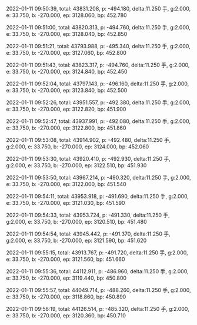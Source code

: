 2022-01-11 09:50:39, total: 43831.208, p: -494.180, delta:11.250 手, g:2.000, e: 33.750, b: -270.000, ep: 3128.060, bp: 452.780

2022-01-11 09:51:00, total: 43820.313, p: -494.760, delta:11.250 手, g:2.000, e: 33.750, b: -270.000, ep: 3128.040, bp: 452.850

2022-01-11 09:51:21, total: 43793.988, p: -495.340, delta:11.250 手, g:2.000, e: 33.750, b: -270.000, ep: 3127.060, bp: 452.800

2022-01-11 09:51:43, total: 43823.317, p: -494.760, delta:11.250 手, g:2.000, e: 33.750, b: -270.000, ep: 3124.840, bp: 452.450

2022-01-11 09:52:04, total: 43797.143, p: -496.160, delta:11.250 手, g:2.000, e: 33.750, b: -270.000, ep: 3123.840, bp: 452.500

2022-01-11 09:52:26, total: 43951.557, p: -492.380, delta:11.250 手, g:2.000, e: 33.750, b: -270.000, ep: 3122.820, bp: 451.900

2022-01-11 09:52:47, total: 43937.991, p: -492.080, delta:11.250 手, g:2.000, e: 33.750, b: -270.000, ep: 3122.800, bp: 451.860

2022-01-11 09:53:08, total: 43914.902, p: -492.480, delta:11.250 手, g:2.000, e: 33.750, b: -270.000, ep: 3124.000, bp: 452.060

2022-01-11 09:53:30, total: 43920.410, p: -492.930, delta:11.250 手, g:2.000, e: 33.750, b: -270.000, ep: 3122.510, bp: 451.930

2022-01-11 09:53:50, total: 43967.214, p: -490.320, delta:11.250 手, g:2.000, e: 33.750, b: -270.000, ep: 3122.000, bp: 451.540

2022-01-11 09:54:11, total: 43953.918, p: -491.690, delta:11.250 手, g:2.000, e: 33.750, b: -270.000, ep: 3121.030, bp: 451.590

2022-01-11 09:54:33, total: 43953.724, p: -491.330, delta:11.250 手, g:2.000, e: 33.750, b: -270.000, ep: 3120.510, bp: 451.480

2022-01-11 09:54:54, total: 43945.442, p: -491.370, delta:11.250 手, g:2.000, e: 33.750, b: -270.000, ep: 3121.590, bp: 451.620

2022-01-11 09:55:15, total: 43913.767, p: -491.720, delta:11.250 手, g:2.000, e: 33.750, b: -270.000, ep: 3121.560, bp: 451.660

2022-01-11 09:55:36, total: 44112.911, p: -486.960, delta:11.250 手, g:2.000, e: 33.750, b: -270.000, ep: 3119.440, bp: 450.800

2022-01-11 09:55:57, total: 44049.714, p: -488.260, delta:11.250 手, g:2.000, e: 33.750, b: -270.000, ep: 3118.860, bp: 450.890

2022-01-11 09:56:19, total: 44126.514, p: -485.320, delta:11.250 手, g:2.000, e: 33.750, b: -270.000, ep: 3120.360, bp: 450.710